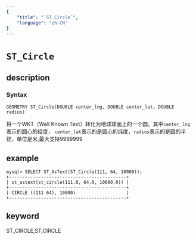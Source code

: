 ```yaml
---
{
    "title": "`ST_Circle`",
    "language": "zh-CN"
}
---
```


<!-- 
Licensed to the Apache Software Foundation (ASF) under one
or more contributor license agreements.  See the NOTICE file
distributed with this work for additional information
regarding copyright ownership.  The ASF licenses this file
to you under the Apache License, Version 2.0 (the
"License"); you may not use this file except in compliance
with the License.  You may obtain a copy of the License at

  http://www.apache.org/licenses/LICENSE-2.0

Unless required by applicable law or agreed to in writing,
software distributed under the License is distributed on an
"AS IS" BASIS, WITHOUT WARRANTIES OR CONDITIONS OF ANY
KIND, either express or implied.  See the License for the
specific language governing permissions and limitations
under the License.
-->

# `ST_Circle`

## description

### Syntax

`GEOMETRY ST_Circle(DOUBLE center_lng, DOUBLE center_lat, DOUBLE radius)`

将一个WKT（Well Known Text）转化为地球球面上的一个圆。其中`center_lng`表示的圆心的经度，
`center_lat`表示的是圆心的纬度，`radius`表示的是圆的半径，单位是米,最大支持9999999

## example

```
mysql> SELECT ST_AsText(ST_Circle(111, 64, 10000));
+--------------------------------------------+
| st_astext(st_circle(111.0, 64.0, 10000.0)) |
+--------------------------------------------+
| CIRCLE ((111 64), 10000)                   |
+--------------------------------------------+
```

## keyword

ST_CIRCLE,ST,CIRCLE
